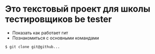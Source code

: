 # Это текстовый проект для школы тестировщиков be tester

+ Показать как работает гит
+ Познакомиться с основными командами

```bash
$ git clone git@github...
